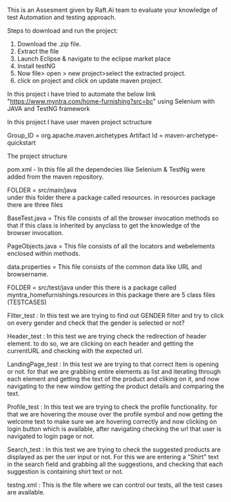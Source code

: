 This is an Assesment given by Raft.Ai team to evaluate your knowledge of test Automation and testing approach.



Steps to download and run the project:

1. Download the .zip file.
2. Extract the file
3. Launch Eclipse & navigate to the eclipse market place
4. Install testNG 
5. Now file> open > new project>select the extracted project.
6. click on project and click on update maven project.



In this project i have tried to automate the below link
"https://www.myntra.com/home-furnishing?src=bc"
 using Selenium with JAVA and TestNG framework

In this project I have user maven project sctructure 

Group_ID = org.apache.maven.archetypes 
Artifact Id = maven-archetype-quickstart

The project structure

pom.xml - In this file all the dependecies like Selenium & TestNg were added from the maven repository.
 
FOLDER = src/main/java  
under this folder there a package called resources. 
in resources package there are three files

BaseTest.java = This file consists of all the browser invocation methods so that if this class is inherited by anyclass to get the knowledge of the browser invocation.

PageObjects.java = This file consists of all the locators and webelements enclosed within methods.

data.properties = This file consists of the common data like URL and browsername.


FOLDER = src/test/java 
under this there is a package called myntra_homefurnishings.resources
in this package there are 5 class files (TESTCASES)

Filter_test : In this test we are trying to find out GENDER filter and try to click on every gender and 
check that the gender is selected or not?

Header_test : In this test we are trying check the redirection of header element.  to do so, we are clicking on each header and getting the currentURL and checking with the expected url.

LandingPage_test : In this test we are trying to that correct Item is opening or not. for that we are grabbing entire elements as list and iterating through each element and getting the text of the product and cliking on it, and now navigating to the new window getting the product details and comparing the text.

Profile_test : In this test we are trying to check the profile functionality. for that we are hovering the mouse over the profile symbol and now getting the welcome text to make sure we are hovering correctly and now clicking on login button which is available, after navigating checking the url that user is navigated to login page or not.

Search_test : In this test we are trying to check the suggested products are displayed as per the uer input or not. For this we are entering a "Shirt" text in the search field and grabbing all the suggestions, and checking that each suggestion is containing shirt text or not.


testng.xml : This is the file where we can control our tests, all the test cases are available.



 

